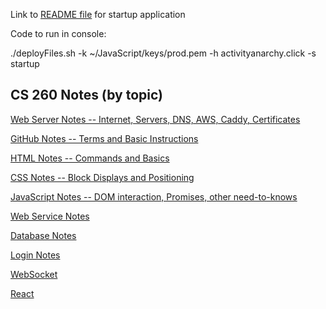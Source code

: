 Link to [README file](/README.md) for startup application

Code to run in console:

./deployFiles.sh -k ~/JavaScript/keys/prod.pem -h activityanarchy.click -s startup

## CS 260 Notes (by topic)

[Web Server Notes -- Internet, Servers, DNS, AWS, Caddy, Certificates](/all_notes/web_server_notes.md)

[GitHub Notes -- Terms and Basic Instructions](/All_Notes/GitHub_notes.md)

[HTML Notes -- Commands and Basics](/All_Notes/html_notes.md)
    
[CSS Notes -- Block Displays and Positioning](/all_notes/css_notes.md)

[JavaScript Notes -- DOM interaction, Promises, other need-to-knows](/all_notes/javascript_notes.md)

[Web Service Notes](/all_notes/web_service_notes.md)

[Database Notes](/all_notes/database_notes.md)

[Login Notes](/all_notes/login_notes.md)

[WebSocket](/all_notes/websocket_notes.md)

[React](/all_notes/react_notes.md)